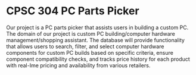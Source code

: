 # CPSC 304 PC Parts Picker

Our project is a PC parts picker that assists users in building a custom PC. The domain of our project is custom PC building/computer hardware management/shopping assistant. The database will provide functionality that allows users to search, filter, and select computer hardware components for custom PC builds based on specific criteria, ensure component compatibility checks, and tracks price history for each product with real-Ime pricing and availability from various retailers.
